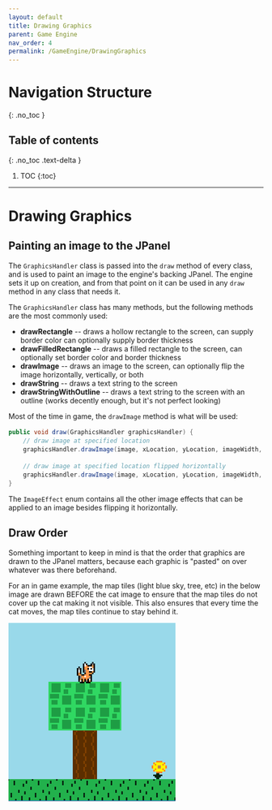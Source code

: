 ```yaml
---
layout: default
title: Drawing Graphics
parent: Game Engine
nav_order: 4
permalink: /GameEngine/DrawingGraphics
---
```


# Navigation Structure
{: .no_toc }

## Table of contents
{: .no_toc .text-delta }

1. TOC
{:toc}

---

# Drawing Graphics

## Painting an image to the JPanel

The `GraphicsHandler` class is passed into the `draw` method of every class, and is used to paint an image to the engine's backing JPanel.
The engine sets it up on creation, and from that point on it can be used in any `draw` method in any class that needs it.

The `GraphicsHandler` class has many methods, but the following methods are the most commonly used:
- **drawRectangle** -- draws a hollow rectangle to the screen, can supply border color can optionally supply border thickness
- **drawFilledRectangle** -- draws a filled rectangle to the screen, can optionally set border color and border thickness
- **drawImage** -- draws an image to the screen, can optionally flip the image horizontally, vertically, or both
- **drawString** -- draws a text string to the screen
- **drawStringWithOutline** -- draws a text string to the screen with an outline (works decently enough, but it's not perfect looking)

Most of the time in game, the `drawImage` method is what will be used:

```java
public void draw(GraphicsHandler graphicsHandler) {
    // draw image at specified location
    graphicsHandler.drawImage(image, xLocation, yLocation, imageWidth, imageHeight);

    // draw image at specified location flipped horizontally
    graphicsHandler.drawImage(image, xLocation, yLocation, imageWidth, imageHeight, ImageEffect.FLIP_HORIZONTAL);
}
```

The `ImageEffect` enum contains all the other image effects that can be applied to an image besides flipping it horizontally.

## Draw Order

Something important to keep in mind is that the order that graphics are drawn to the JPanel matters, because each graphic
is "pasted" on over whatever was there beforehand.

For an in game example, the map tiles (light blue sky, tree, etc) in the below image are drawn BEFORE the cat image to ensure
that the map tiles do not cover up the cat making it not visible. This also ensures that every time the cat moves, the map tiles
continue to stay behind it.

![Game Screen 4](../../assets/images/game-screen-4.png)
